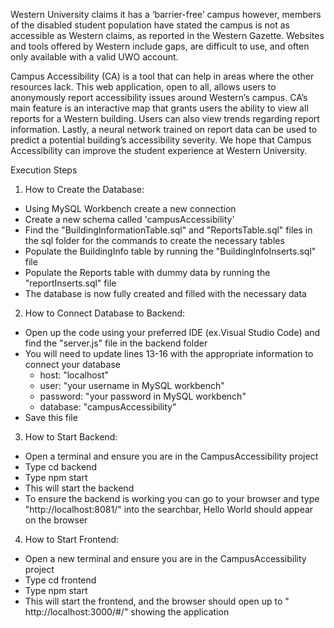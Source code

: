 Western University claims it has a ‘barrier-free’ campus however, members of the disabled student population have stated the campus is not as accessible as Western claims, as reported in the Western Gazette. 
Websites and tools offered by Western include gaps, are difficult to use, and often only available with a valid UWO account. 

Campus Accessibility (CA) is a tool that can help in areas where the other resources lack. 
This web application, open to all, allows users to anonymously report accessibility issues around Western’s campus. 
CA’s main feature is an interactive map that grants users the ability to view all reports for a Western building. Users can also view trends regarding report information. 
Lastly, a neural network trained on report data can be used to predict a potential building’s accessibility severity. We hope that Campus Accessibility can improve the student experience at Western University. 

Execution Steps
1. How to Create the Database:
- Using MySQL Workbench create a new connection
- Create a new schema called 'campusAccessibility'
- Find the "BuildingInformationTable.sql" and "ReportsTable.sql" files in the sql folder for the commands to create the necessary tables
- Populate the BuildingInfo table by running the "BuildingInfoInserts.sql" file
- Populate the Reports table with dummy data by running the "reportInserts.sql" file
- The database is now fully created and filled with the necessary data
  
2. How to Connect Database to Backend:
- Open up the code using your preferred IDE (ex.Visual Studio Code) and find the "server.js" file in the backend folder
- You will need to update lines 13-16 with the appropriate information to connect your database
  - host: "localhost"
  - user: "your username in MySQL workbench"
  - password: "your password in MySQL workbench"
  - database: "campusAccessibility"
- Save this file
  
3. How to Start Backend:
- Open a terminal and ensure you are in the CampusAccessibility project
- Type cd backend
- Type npm start
- This will start the backend
- To ensure the backend is working you can go to your browser and type "http://localhost:8081/" into the searchbar, Hello World should appear on the browser
  
4. How to Start Frontend:
- Open a new terminal and ensure you are in the CampusAccessibility project
- Type cd frontend
- Type npm start
- This will start the frontend, and the browser should open up to " http://localhost:3000/#/" showing the application 
